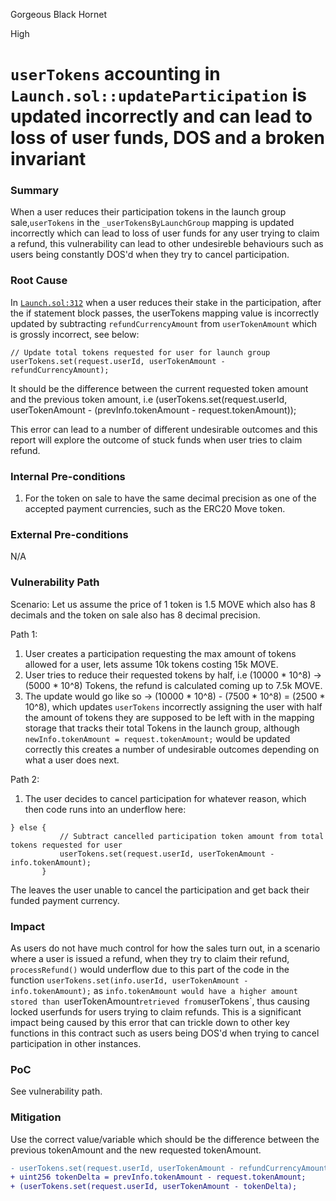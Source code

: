 Gorgeous Black Hornet

High

# `userTokens` accounting in `Launch.sol::updateParticipation` is updated incorrectly and can lead to loss of user funds, DOS and a broken invariant

### Summary

When a user reduces their participation tokens in the launch group sale,`userTokens` in the `_userTokensByLaunchGroup` mapping is updated incorrectly which can lead to loss of user funds for any user trying to claim a refund, this vulnerability can lead to other undesireble behaviours such as users being constantly DOS'd when they try to cancel participation.

### Root Cause

In [`Launch.sol:312`](https://github.com/sherlock-audit/2025-02-rova/blob/main/rova-contracts/src/Launch.sol#L312-L397) when a user reduces their stake in the participation, after the if statement block passes, the userTokens mapping value is incorrectly updated by subtracting `refundCurrencyAmount` from `userTokenAmount` which is grossly incorrect, see below:

```solidity
// Update total tokens requested for user for launch group
userTokens.set(request.userId, userTokenAmount - refundCurrencyAmount);
```

It should be the difference between the current requested token amount and the previous token amount, i.e (userTokens.set(request.userId, userTokenAmount - (prevInfo.tokenAmount - request.tokenAmount));

This error can lead to a number of different undesirable outcomes and this report will explore the outcome of stuck funds when user tries to claim refund.

### Internal Pre-conditions

1. For the token on sale to have the same decimal precision as one of the accepted payment currencies, such as the ERC20 Move token.

### External Pre-conditions

N/A

### Vulnerability Path

Scenario: Let us assume the price of 1 token is 1.5 MOVE which also has 8 decimals and the token on sale also has 8 decimal precision.

Path 1:

1. User creates a participation requesting the max amount of tokens allowed for a user, lets assume 10k tokens costing 15k MOVE.
2. User tries to reduce their requested tokens by half, i.e (10000 * 10^8) -> (5000 * 10^8) Tokens, the refund is calculated coming up to 7.5k MOVE.
3. The update would go like so -> (10000 * 10^8) - (7500 * 10^8) = (2500 * 10^8), which updates `userTokens` incorrectly assigning the user with half the amount of tokens they are supposed to be left with in the mapping storage that tracks their total Tokens in the launch group, although `newInfo.tokenAmount = request.tokenAmount;` would be updated correctly this creates a number of undesirable outcomes depending on what a user does next.

Path 2:

1. The user decides to cancel participation for whatever reason, which then code runs into an underflow here:

```solidity
} else {
           // Subtract cancelled participation token amount from total tokens requested for user
           userTokens.set(request.userId, userTokenAmount - info.tokenAmount);
       }
```

The leaves the user unable to cancel the participation and get back their funded payment currency.

### Impact

As users do not have much control for how the sales turn out, in a scenario where a user is issued a refund, when they try to claim their refund, `processRefund()` would underflow due to this part of the code in the function `userTokens.set(info.userId, userTokenAmount - info.tokenAmount);` as `info.tokenAmount would have a higher amount stored than `userTokenAmount` retrieved from `userTokens`, thus causing locked userfunds for users trying to claim refunds. This is a significant impact being caused by this error that can trickle down to other key functions in this contract such as users being DOS'd when trying to cancel participation in other instances.

### PoC

See vulnerability path.

### Mitigation

Use the correct value/variable which should be the difference between the previous tokenAmount and the new requested tokenAmount.

```diff
- userTokens.set(request.userId, userTokenAmount - refundCurrencyAmount);
+ uint256 tokenDelta = prevInfo.tokenAmount - request.tokenAmount;
+ (userTokens.set(request.userId, userTokenAmount - tokenDelta);
```